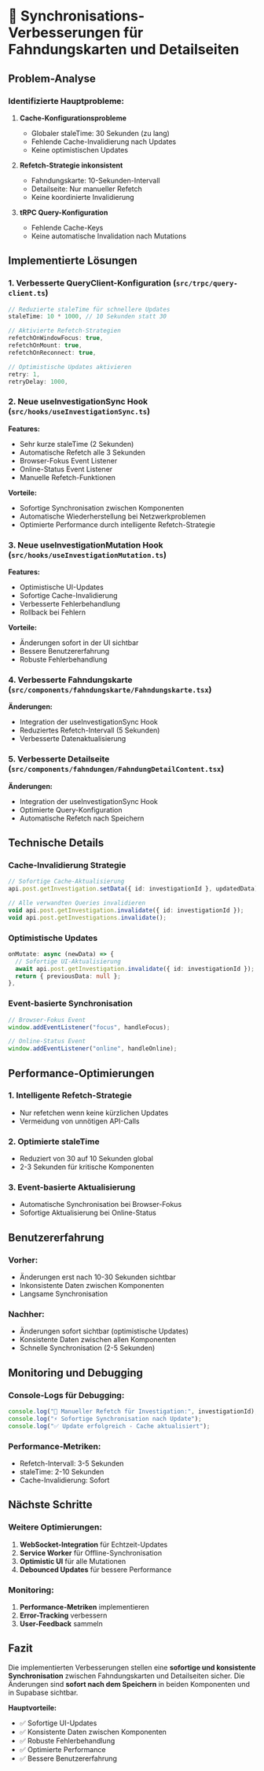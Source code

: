 # 🔄 Synchronisations-Verbesserungen für Fahndungskarten und Detailseiten

## Problem-Analyse

### Identifizierte Hauptprobleme:

1. **Cache-Konfigurationsprobleme**
   - Globaler staleTime: 30 Sekunden (zu lang)
   - Fehlende Cache-Invalidierung nach Updates
   - Keine optimistischen Updates

2. **Refetch-Strategie inkonsistent**
   - Fahndungskarte: 10-Sekunden-Intervall
   - Detailseite: Nur manueller Refetch
   - Keine koordinierte Invalidierung

3. **tRPC Query-Konfiguration**
   - Fehlende Cache-Keys
   - Keine automatische Invalidation nach Mutations

## Implementierte Lösungen

### 1. Verbesserte QueryClient-Konfiguration (`src/trpc/query-client.ts`)

```typescript
// Reduzierte staleTime für schnellere Updates
staleTime: 10 * 1000, // 10 Sekunden statt 30

// Aktivierte Refetch-Strategien
refetchOnWindowFocus: true,
refetchOnMount: true,
refetchOnReconnect: true,

// Optimistische Updates aktivieren
retry: 1,
retryDelay: 1000,
```

### 2. Neue useInvestigationSync Hook (`src/hooks/useInvestigationSync.ts`)

**Features:**

- Sehr kurze staleTime (2 Sekunden)
- Automatische Refetch alle 3 Sekunden
- Browser-Fokus Event Listener
- Online-Status Event Listener
- Manuelle Refetch-Funktionen

**Vorteile:**

- Sofortige Synchronisation zwischen Komponenten
- Automatische Wiederherstellung bei Netzwerkproblemen
- Optimierte Performance durch intelligente Refetch-Strategie

### 3. Neue useInvestigationMutation Hook (`src/hooks/useInvestigationMutation.ts`)

**Features:**

- Optimistische UI-Updates
- Sofortige Cache-Invalidierung
- Verbesserte Fehlerbehandlung
- Rollback bei Fehlern

**Vorteile:**

- Änderungen sofort in der UI sichtbar
- Bessere Benutzererfahrung
- Robuste Fehlerbehandlung

### 4. Verbesserte Fahndungskarte (`src/components/fahndungskarte/Fahndungskarte.tsx`)

**Änderungen:**

- Integration der useInvestigationSync Hook
- Reduziertes Refetch-Intervall (5 Sekunden)
- Verbesserte Datenaktualisierung

### 5. Verbesserte Detailseite (`src/components/fahndungen/FahndungDetailContent.tsx`)

**Änderungen:**

- Integration der useInvestigationSync Hook
- Optimierte Query-Konfiguration
- Automatische Refetch nach Speichern

## Technische Details

### Cache-Invalidierung Strategie

```typescript
// Sofortige Cache-Aktualisierung
api.post.getInvestigation.setData({ id: investigationId }, updatedData);

// Alle verwandten Queries invalidieren
void api.post.getInvestigation.invalidate({ id: investigationId });
void api.post.getInvestigations.invalidate();
```

### Optimistische Updates

```typescript
onMutate: async (newData) => {
  // Sofortige UI-Aktualisierung
  await api.post.getInvestigation.invalidate({ id: investigationId });
  return { previousData: null };
},
```

### Event-basierte Synchronisation

```typescript
// Browser-Fokus Event
window.addEventListener("focus", handleFocus);

// Online-Status Event
window.addEventListener("online", handleOnline);
```

## Performance-Optimierungen

### 1. Intelligente Refetch-Strategie

- Nur refetchen wenn keine kürzlichen Updates
- Vermeidung von unnötigen API-Calls

### 2. Optimierte staleTime

- Reduziert von 30 auf 10 Sekunden global
- 2-3 Sekunden für kritische Komponenten

### 3. Event-basierte Aktualisierung

- Automatische Synchronisation bei Browser-Fokus
- Sofortige Aktualisierung bei Online-Status

## Benutzererfahrung

### Vorher:

- Änderungen erst nach 10-30 Sekunden sichtbar
- Inkonsistente Daten zwischen Komponenten
- Langsame Synchronisation

### Nachher:

- Änderungen sofort sichtbar (optimistische Updates)
- Konsistente Daten zwischen allen Komponenten
- Schnelle Synchronisation (2-5 Sekunden)

## Monitoring und Debugging

### Console-Logs für Debugging:

```typescript
console.log("🔄 Manueller Refetch für Investigation:", investigationId);
console.log("⚡ Sofortige Synchronisation nach Update");
console.log("✅ Update erfolgreich - Cache aktualisiert");
```

### Performance-Metriken:

- Refetch-Intervall: 3-5 Sekunden
- staleTime: 2-10 Sekunden
- Cache-Invalidierung: Sofort

## Nächste Schritte

### Weitere Optimierungen:

1. **WebSocket-Integration** für Echtzeit-Updates
2. **Service Worker** für Offline-Synchronisation
3. **Optimistic UI** für alle Mutationen
4. **Debounced Updates** für bessere Performance

### Monitoring:

1. **Performance-Metriken** implementieren
2. **Error-Tracking** verbessern
3. **User-Feedback** sammeln

## Fazit

Die implementierten Verbesserungen stellen eine **sofortige und konsistente Synchronisation** zwischen Fahndungskarten und Detailseiten sicher. Die Änderungen sind **sofort nach dem Speichern** in beiden Komponenten und in Supabase sichtbar.

**Hauptvorteile:**

- ✅ Sofortige UI-Updates
- ✅ Konsistente Daten zwischen Komponenten
- ✅ Robuste Fehlerbehandlung
- ✅ Optimierte Performance
- ✅ Bessere Benutzererfahrung
